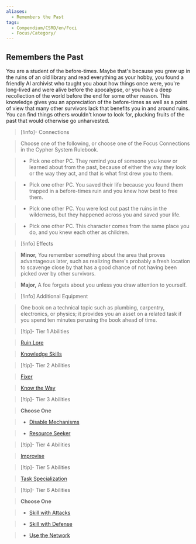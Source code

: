 ```yaml
---
aliases:
  - Remembers the Past
tags:
  - Compendium/CSRD/en/Foci
  - Focus/Category/
---
```

  
    
## Remembers the Past    
You are a student of the before-times. Maybe that's because you grew up in the ruins of an old library and read everything as your hobby, you found a friendly AI archivist who taught you about how things once were, you're long-lived and were alive before the apocalypse, or you have a deep recollection of the world before the end for some other reason. This knowledge gives you an appreciation of the before-times as well as a point of view that many other survivors lack that benefits you in and around ruins. You can find things others wouldn't know to look for, plucking fruits of the past that would otherwise go unharvested.    
  
>[!info]- Connections    
>Choose one of the following, or choose one of the Focus Connections in the Cypher System Rulebook.    
>- Pick one other PC. They remind you of someone you knew or learned about from the past, because of either the way they look or the way they act, and that is what first drew you to them.    
>- Pick one other PC. You saved their life because you found them trapped in a before-times ruin and you knew how best to free them.    
>- Pick one other PC. You were lost out past the ruins in the wilderness, but they happened across you and saved your life.    
>- Pick one other PC. This character comes from the same place you do, and you knew each other as children.    
  
>[!info] Effects    
>**Minor,** You remember something about the area that proves advantageous later, such as realizing there's probably a fresh location to scavenge close by that has a good chance of not having been picked over by other survivors.    
>**Major,** A foe forgets about you unless you draw attention to yourself.    
  
>[!info] Additional Equipment    
>One book on a technical topic such as plumbing, carpentry, electronics, or physics; it provides you an asset on a related task if you spend ten minutes perusing the book ahead of time.    
  
  
>[!tip]- Tier 1 Abilities    
> [Ruin Lore](Ruin-Lore.md)    
> [Knowledge Skills](Knowledge-Skills.md)    
  
  
>[!tip]- Tier 2 Abilities    
> [Fixer](Fixer.md)    
> [Know the Way](Know-the-Way.md)    
  
  
>[!tip]- Tier 3 Abilities    
> **Choose One**    
>- [Disable Mechanisms](Disable-Mechanisms.md)    
>- [Resource Seeker](Resource-Seeker.md)    
  
  
>[!tip]- Tier 4 Abilities    
> [Improvise](Improvise.md)    
  
  
>[!tip]- Tier 5 Abilities    
> [Task Specialization](Task-Specialization.md)    
  
  
>[!tip]- Tier 6 Abilities    
> **Choose One**    
>- [Skill with Attacks](Skill-With-Attacks.md)    
>- [Skill with Defense](Skill-With-Defense.md)    
>- [Use the Network](Use-the-Network.md)